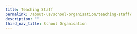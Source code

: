 ```yaml
---
title: Teaching Staff
permalink: /about-us/school-organisation/teaching-staff/
description: ""
third_nav_title: School Organisation
---
```

